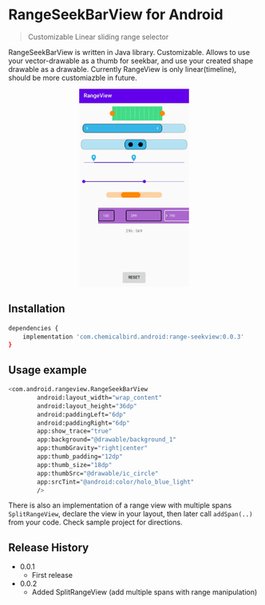 # RangeSeekBarView for Android
> Customizable Linear sliding range selector


RangeSeekBarView is written in Java library. Customizable. Allows to use your vector-drawable as a thumb for seekbar, and use
your created shape drawable as a drawable. Currently RangeView is only linear(timeline), should be more customiazble in future.
<p align="center">
<img src="screens/preview.jpg" width="220">
</p>

## Installation

```sh
dependencies {
    implementation 'com.chemicalbird.android:range-seekview:0.0.3'
}
```

## Usage example

```sh
<com.android.rangeview.RangeSeekBarView
        android:layout_width="wrap_content"
        android:layout_height="36dp"
        android:paddingLeft="6dp"
        android:paddingRight="6dp"
        app:show_trace="true"
        app:background="@drawable/background_1"
        app:thumbGravity="right|center"
        app:thumb_padding="12dp"
        app:thumb_size="18dp"
        app:thumbSrc="@drawable/ic_circle"
        app:srcTint="@android:color/holo_blue_light"
        />
```
There is also an implementation of a range view with multiple spans
`SplitRangeView`, declare the view in your layout, then later call
`addSpan(..)` from your code. Check sample project for directions.
## Release History

* 0.0.1
  * First release
* 0.0.2
  * Added SplitRangeView (add multiple spans with range manipulation)

<!---
## Contributing

1. Fork it (<https://github.com/yourname/yourproject/fork>)
2. Create your feature branch (`git checkout -b feature/fooBar`)
3. Commit your changes (`git commit -am 'Add some fooBar'`)
4. Push to the branch (`git push origin feature/fooBar`)
5. Create a new Pull Request

<!-- Markdown link & img dfn's -->
[npm-image]: https://img.shields.io/npm/v/datadog-metrics.svg?style=flat-square
[npm-url]: https://npmjs.org/package/datadog-metrics
[npm-downloads]: https://img.shields.io/npm/dm/datadog-metrics.svg?style=flat-square
[travis-image]: https://img.shields.io/travis/dbader/node-datadog-metrics/master.svg?style=flat-square
[travis-url]: https://travis-ci.org/dbader/node-datadog-metrics
[wiki]: https://github.com/yourname/yourproject/wiki
